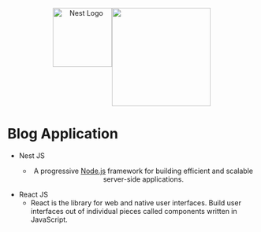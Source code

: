 <p align="center" style="display:flex;justify-content:center; width:100%;">
  <img src="https://nestjs.com/img/logo-small.svg" width="120" alt="Nest Logo" /> 
  <img src="https://download.logo.wine/logo/React_(web_framework)/React_(web_framework)-Logo.wine.png"  width="200"> 
</p>

[circleci-image]: https://img.shields.io/circleci/build/github/nestjs/nest/master?token=abc123def456
[circleci-url]: https://circleci.com/gh/nestjs/nest
# Blog Application

- Nest JS
  - <p align="center">A progressive <a href="http://nodejs.org" target="_blank">Node.js</a> framework for building efficient and scalable server-side applications.</p>
- React JS
    - React is the library for web and native user interfaces. Build user interfaces out of individual pieces called components written in JavaScript.
<p align="center">


</p>